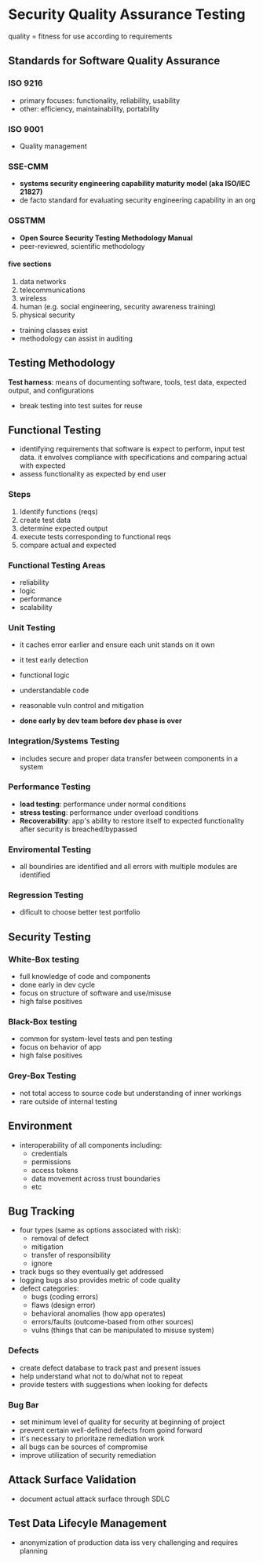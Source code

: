 # Security Quality Assurance Testing

quality = fitness for use according to requirements

## Standards for Software Quality Assurance

### ISO 9216

- primary focuses: functionality, reliability, usability
- other: efficiency, maintainability, portability

### ISO 9001
- Quality management 

### SSE-CMM

- **systems security engineering capability maturity model (aka ISO/IEC 21827)**
- de facto standard for evaluating security engineering capability in an org

### OSSTMM

- **Open Source Security Testing Methodology Manual**
- peer-reviewed, scientific methodology

#### five sections

1. data networks
2. telecommunications
3. wireless
4. human (e.g. social engineering, security awareness training)
5. physical security

- training classes exist
- methodology can assist in auditing

## Testing Methodology

**Test harness**: means of documenting software, tools, test data, expected output, and configurations

- break testing into test suites for reuse

## Functional Testing

- identifying requirements that software is expect to perform, input test data. it envolves compliance with specifications and comparing actual with expected
- assess functionality as expected by end user

### Steps

1. Identify functions (reqs)
2. create test data
3. determine expected output
4. execute tests corresponding to functional reqs
5. compare actual and expected

### Functional Testing Areas

- reliability
- logic
- performance
- scalability

### Unit Testing

- it caches error earlier and ensure each unit stands on it own
- it test early detection

- functional logic
- understandable code
- reasonable vuln control and mitigation
- **done early by dev team before dev phase is over**

### Integration/Systems Testing

- includes secure and proper data transfer between components in a system

### Performance Testing

- **load testing**: performance under normal conditions
- **stress testing**: performance under overload conditions
- **Recoverability**: app's ability to restore itself to expected functionality after security is breached/bypassed

### Enviromental Testing

- all boundiries are identified and all errors with multiple modules are identified

### Regression Testing 
- dificult to choose better test portfolio

## Security Testing

### White-Box testing

- full knowledge of code and components
- done early in dev cycle
- focus on structure of software and use/misuse
- high false positives

### Black-Box testing

- common for system-level tests and pen testing
- focus on behavior of app
- high false positives

### Grey-Box Testing

- not total access to source code but understanding of inner workings
- rare outside of internal testing

## Environment

- interoperability of all components including:
  - credentials
  - permissions
  - access tokens
  - data movement across trust boundaries
  - etc

## Bug Tracking

- four types (same as options associated with risk):
  - removal of defect
  - mitigation
  - transfer of responsibility
  - ignore
- track bugs so they eventually get addressed
- logging bugs also provides metric of code quality
- defect categories:
  - bugs (coding errors)
  - flaws (design error)
  - behavioral anomalies (how app operates)
  - errors/faults (outcome-based from other sources)
  - vulns (things that can be manipulated to misuse system)

### Defects

- create defect database to track past and present issues
- help understand what not to do/what not to repeat
- provide testers with suggestions when looking for defects

### Bug Bar

- set minimum level of quality for security at beginning of project
- prevent certain well-defined defects from goind forward 
- it's necessary to prioritaze remediation work
- all bugs can be sources of compromise 
- improve utilization of security remediation

## Attack Surface Validation

- document actual attack surface through SDLC

## Test Data Lifecyle Management

- anonymization of production data iss very challenging and requires planning
